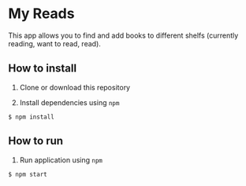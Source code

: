# My Reads

This app allows you to find and add books to different shelfs (currently reading, want to read, read).

## How to install

1. Clone or download this repository

2. Install dependencies using `npm`

```
$ npm install
```

## How to run

1. Run application using `npm`

```
$ npm start
```